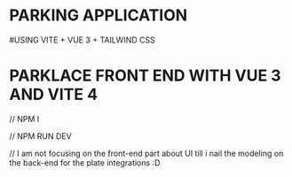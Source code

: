 # PARKING APPLICATION

#USING  VITE + VUE 3 + TAILWIND CSS


 # PARKLACE FRONT END WITH VUE 3 AND VITE 4 
 
 // NPM I 
 
 // NPM RUN DEV


// I am not focusing on the front-end part about UI till i nail the modeling on the back-end for the plate integrations :D
